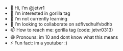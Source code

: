 - 👋 Hi, I’m @jetvr1
- 👀 I’m interested in gorilla tag
- 🌱 I’m not currently learning 
- 💞️ I’m looking to collaborate on sdflvsdhulfvbdhb
- 📫 How to reach me: gorilla tag (code: jetvr0313)
- 😄 Pronouns: im 10 and dont know what this means
- ⚡ Fun fact: im a youtuber :)

<!---
jetvr1/jetvr1 is a ✨ special ✨ repository because its `README.md` (this file) appears on your GitHub profile.
You can click the Preview link to take a look at your changes.
--->
